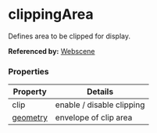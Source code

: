 # clippingArea

Defines area to be clipped for display.

**Referenced by:** [Webscene](webscene.md)

### Properties

| Property | Details
| --- | ---
| clip | enable / disable clipping
| [geometry](extent.md) | envelope of clip area



